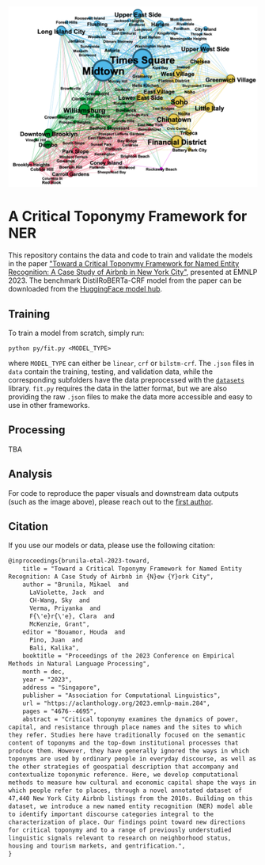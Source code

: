 ![network reference graph](img/graph.png)

# A Critical Toponymy Framework for NER

This repository contains the data and code to train and validate the models in the paper ["Toward a Critical Toponymy Framework for Named Entity Recognition: A Case Study of Airbnb in New York City"](https://aclanthology.org/2023.emnlp-main.284/), presented at EMNLP 2023. The benchmark DistilRoBERTa-CRF model from the paper can be downloaded from the [HuggingFace model hub](https://huggingface.co/maybemkl/distilroberta-crf-geo). 

## Training

To train a model from scratch, simply run:

```
python py/fit.py <MODEL_TYPE>
```

where `MODEL_TYPE` can either be `linear`, `crf` or `bilstm-crf`. The `.json` files in `data` contain the training, testing, and validation data, while the corresponding subfolders have the data preprocessed with the [`datasets`](https://huggingface.co/docs/datasets/index) library. `fit.py` requires the data in the latter format, but we are also providing the raw `.json` files to make the data more accessible and easy to use in other frameworks.

## Processing

TBA

## Analysis

For code to reproduce the paper visuals and downstream data outputs (such as the image above), please reach out to the [first author](https://github.com/maybemkl).

## Citation

If you use our models or data, please use the following citation:

```
@inproceedings{brunila-etal-2023-toward,
    title = "Toward a Critical Toponymy Framework for Named Entity Recognition: A Case Study of Airbnb in {N}ew {Y}ork City",
    author = "Brunila, Mikael  and
      LaViolette, Jack  and
      CH-Wang, Sky  and
      Verma, Priyanka  and
      F{\'e}r{\'e}, Clara  and
      McKenzie, Grant",
    editor = "Bouamor, Houda  and
      Pino, Juan  and
      Bali, Kalika",
    booktitle = "Proceedings of the 2023 Conference on Empirical Methods in Natural Language Processing",
    month = dec,
    year = "2023",
    address = "Singapore",
    publisher = "Association for Computational Linguistics",
    url = "https://aclanthology.org/2023.emnlp-main.284",
    pages = "4676--4695",
    abstract = "Critical toponymy examines the dynamics of power, capital, and resistance through place names and the sites to which they refer. Studies here have traditionally focused on the semantic content of toponyms and the top-down institutional processes that produce them. However, they have generally ignored the ways in which toponyms are used by ordinary people in everyday discourse, as well as the other strategies of geospatial description that accompany and contextualize toponymic reference. Here, we develop computational methods to measure how cultural and economic capital shape the ways in which people refer to places, through a novel annotated dataset of 47,440 New York City Airbnb listings from the 2010s. Building on this dataset, we introduce a new named entity recognition (NER) model able to identify important discourse categories integral to the characterization of place. Our findings point toward new directions for critical toponymy and to a range of previously understudied linguistic signals relevant to research on neighborhood status, housing and tourism markets, and gentrification.",
}
```
